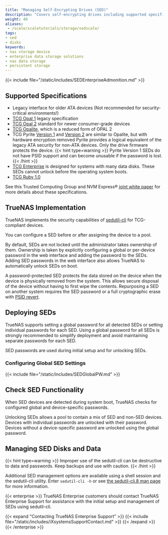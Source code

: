 ```yaml
---
title: "Managing Self-Encrypting Drives (SED)"
description: "Covers self-encrypting drives including supported specifications, implementing and managing SEDs in TrueNAS, and managing SED passwords and data."
weight: 40
aliases:
 - /scale/scaletutorials/storage/sedscale/
tags:
- sed
- disks
keywords:
- nas storage device
- enterprise data storage solutions
- nas data storage
- persistent storage
---
```


{{< include file="/static/includes/SEDEnterpriseAdmonition.md" >}}

## Supported Specifications

* Legacy interface for older ATA devices (Not recommended for security-critical environments!)
* [TCG Opal 1](https://trustedcomputinggroup.org/wp-content/uploads/Opal_SSC_1.00_rev3.00-Final.pdf) legacy specification
* [TCG Opal 2](https://trustedcomputinggroup.org/wp-content/uploads/TCG_Storage-Opal_SSC_v2.01_rev1.00.pdf) standard for newer consumer-grade devices
* [TCG Opalite](https://trustedcomputinggroup.org/wp-content/uploads/TCG_Storage-Opalite_SSC_FAQ.pdf), which is a reduced form of OPAL 2
* TCG Pyrite [Version 1](https://trustedcomputinggroup.org/wp-content/uploads/TCG_Storage-Pyrite_SSC_v1.00_r1.00.pdf) and [Version 2](https://trustedcomputinggroup.org/wp-content/uploads/TCG_Storage-Pyrite_SSC_v2.00_r1.00_PUB.pdf) are similar to Opalite, but with hardware encryption removed
  Pyrite provides a logical equivalent of the legacy ATA security for non-ATA devices. Only the drive firmware protects the device.
  {{< hint type=warning >}}
  Pyrite Version 1 SEDs do not have PSID support and can become unusable if the password is lost.
  {{< /hint >}}
* [TCG Enterprise](https://trustedcomputinggroup.org/wp-content/uploads/TCG_Storage-SSC_Enterprise-v1.01_r1.00.pdf) is designed for systems with many data disks.
  These SEDs cannot unlock before the operating system boots.
* [TCG Ruby 1.0](https://trustedcomputinggroup.org/wp-content/uploads/TCG_Storage_SSC_Ruby_v1_r1_pub-1.pdf)

See this Trusted Computing Group and NVM Express® [joint white paper](https://nvmexpress.org/wp-content/uploads/TCGandNVMe_Joint_White_Paper-TCG_Storage_Opal_and_NVMe_FINAL.pdf) for more details about these specifications.

## TrueNAS Implementation

TrueNAS implements the security capabilities of [sedutil-cli](https://github.com/truenas/sedutil) for TCG-compliant devices.

You can configure a SED before or after assigning the device to a pool.

By default, SEDs are not locked until the administrator takes ownership of them.
Ownership is taken by explicitly configuring a global or per-device password in the web interface and adding the password to the SEDs.
Adding SED passwords in the web interface also allows TrueNAS to automatically unlock SEDs on boot.

A password-protected SED protects the data stored on the device when the device is physically removed from the system.
This allows secure disposal of the device without having to first wipe the contents.
Repurposing a SED on another system requires the SED password or a full cryptographic erase with [PSID revert](https://github.com/truenas/sedutil/blob/22ecc4f56e84239f780856b56185267e4b225d43/docs/sedutil-cli.8#L68).

## Deploying SEDs

TrueNAS supports setting a global password for all detected SEDs or setting individual passwords for each SED.
Using a global password for all SEDs is strongly recommended to simplify deployment and avoid maintaining separate passwords for each SED.

SED passwords are used during initial setup and for unlocking SEDs.

### Configuring Global SED Settings

{{< include file="/static/includes/SEDGlobalPW.md" >}}

## Check SED Functionality

When SED devices are detected during system boot, TrueNAS checks for configured global and device-specific passwords.

Unlocking SEDs allows a pool to contain a mix of SED and non-SED devices.
Devices with individual passwords are unlocked with their password.
Devices without a device-specific password are unlocked using the global password.

## Managing SED Disks and Data

{{< hint type=warning >}}
Improper use of the sedutil-cli can be destructive to data and passwords.
Keep backups and use with caution.
{{< /hint >}}

Additional SED management options are available using a shell session and the sedutil-cli utility.
Enter `sedutil-cli -h` or see [the sedutil-cli.8 man page](https://github.com/truenas/sedutil/blob/master/docs/sedutil-cli.8) for more information.

{{< enterprise >}}
TrueNAS Enterprise customers should contact TrueNAS Enterprise Support for assistance with the initial setup and management of SEDs using sedutil-cli.

{{< expand "Contacting TrueNAS Enterprise Support" >}}
{{< include file="/static/includes/iXsystemsSupportContact.md" >}}
{{< /expand >}}
{{< /enterprise >}}
